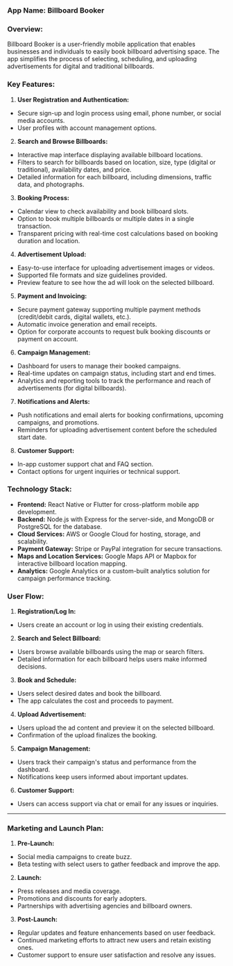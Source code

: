 ### **App Name:** Billboard Booker
### **Overview:**
Billboard Booker is a user-friendly mobile application that enables businesses and individuals to easily book billboard advertising space. The app simplifies the process of selecting, scheduling, and uploading advertisements for digital and traditional billboards.
### **Key Features:**
1. **User Registration and Authentication:**
  - Secure sign-up and login process using email, phone number, or social media accounts.
  - User profiles with account management options.
2. **Search and Browse Billboards:**
  - Interactive map interface displaying available billboard locations.
  - Filters to search for billboards based on location, size, type (digital or traditional), availability dates, and price.
  - Detailed information for each billboard, including dimensions, traffic data, and photographs.
3. **Booking Process:**
  - Calendar view to check availability and book billboard slots.
  - Option to book multiple billboards or multiple dates in a single transaction.
  - Transparent pricing with real-time cost calculations based on booking duration and location.
4. **Advertisement Upload:**
  - Easy-to-use interface for uploading advertisement images or videos.
  - Supported file formats and size guidelines provided.
  - Preview feature to see how the ad will look on the selected billboard.
5. **Payment and Invoicing:**
  - Secure payment gateway supporting multiple payment methods (credit/debit cards, digital wallets, etc.).
  - Automatic invoice generation and email receipts.
  - Option for corporate accounts to request bulk booking discounts or payment on account.
6. **Campaign Management:**
  - Dashboard for users to manage their booked campaigns.
  - Real-time updates on campaign status, including start and end times.
  - Analytics and reporting tools to track the performance and reach of advertisements (for digital billboards).
7. **Notifications and Alerts:**
  - Push notifications and email alerts for booking confirmations, upcoming campaigns, and promotions.
  - Reminders for uploading advertisement content before the scheduled start date.
8. **Customer Support:**
  - In-app customer support chat and FAQ section.
  - Contact options for urgent inquiries or technical support.
### **Technology Stack:**
- **Frontend:** React Native or Flutter for cross-platform mobile app development.
- **Backend:** Node.js with Express for the server-side, and MongoDB or PostgreSQL for the database.
- **Cloud Services:** AWS or Google Cloud for hosting, storage, and scalability.
- **Payment Gateway:** Stripe or PayPal integration for secure transactions.
- **Maps and Location Services:** Google Maps API or Mapbox for interactive billboard location mapping.
- **Analytics:** Google Analytics or a custom-built analytics solution for campaign performance tracking.
### **User Flow:**
1. **Registration/Log In:**
  - Users create an account or log in using their existing credentials.
2. **Search and Select Billboard:**
  - Users browse available billboards using the map or search filters.
  - Detailed information for each billboard helps users make informed decisions.
3. **Book and Schedule:**
  - Users select desired dates and book the billboard.
  - The app calculates the cost and proceeds to payment.
4. **Upload Advertisement:**
  - Users upload the ad content and preview it on the selected billboard.
  - Confirmation of the upload finalizes the booking.
5. **Campaign Management:**
  - Users track their campaign's status and performance from the dashboard.
  - Notifications keep users informed about important updates.
6. **Customer Support:**
  - Users can access support via chat or email for any issues or inquiries.
---
### **Marketing and Launch Plan:**
1. **Pre-Launch:**
  - Social media campaigns to create buzz.
  - Beta testing with select users to gather feedback and improve the app.
2. **Launch:**
  - Press releases and media coverage.
  - Promotions and discounts for early adopters.
  - Partnerships with advertising agencies and billboard owners.
3. **Post-Launch:**
  - Regular updates and feature enhancements based on user feedback.
  - Continued marketing efforts to attract new users and retain existing ones.
  - Customer support to ensure user satisfaction and resolve any issues.

